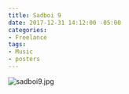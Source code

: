 ```yaml
---
title: Sadboi 9
date: 2017-12-31 14:12:00 -05:00
categories:
- Freelance
tags:
- Music
- posters
---
```


![sadboi9.jpg](/uploads/sadboi9.jpg)